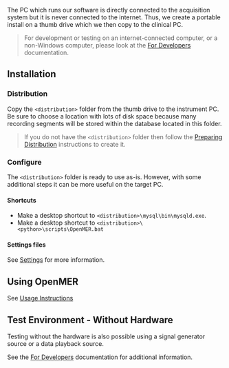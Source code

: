 The PC which runs our software is directly connected to the acquisition system but it is never connected to the internet. Thus, we create a portable install on a thumb drive which we then copy to the clinical PC.

> For development or testing on an internet-connected computer, or a non-Windows computer, please look at the [For Developers](./for-developers.md) documentation.

## Installation

### Distribution

Copy the `<distribution>` folder from the thumb drive to the instrument PC. Be sure to choose a location with lots of disk space because many recording segments will be stored within the database located in this folder.

> If you do not have the `<distribution>` folder then follow the [Preparing Distribution](./preparing-distribution.md) instructions to create it.

### Configure

The `<distribution>` folder is ready to use as-is. However, with some additional steps it can be more useful on the target PC.

#### Shortcuts

* Make a desktop shortcut to `<distribution>\mysql\bin\mysqld.exe`.
* Make a desktop shortcut to `<distribution>\<python>\scripts\OpenMER.bat`

#### Settings files

See [Settings](settings.md) for more information.

## Using OpenMER

See [Usage Instructions](./usage-instructions.md)

## Test Environment - Without Hardware

Testing without the hardware is also possible using a signal generator source or a data playback source.

See the [For Developers](for-developers.md) documentation for additional information.

